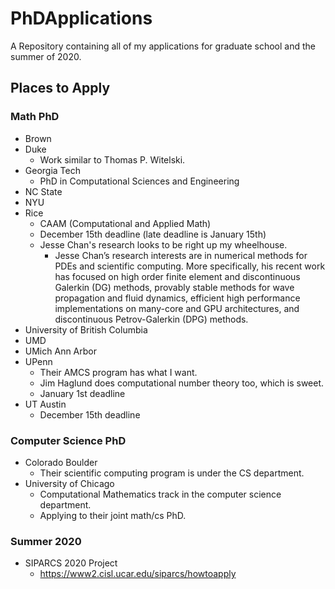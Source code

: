 # PhDApplications

A Repository containing all of my applications for graduate school and the
summer of 2020.

## Places to Apply

### Math PhD
- Brown
- Duke
    - Work similar to Thomas P. Witelski.
- Georgia Tech
    - PhD in Computational Sciences and Engineering
- NC State
- NYU
- Rice
    - CAAM (Computational and Applied Math)
    - December 15th deadline (late deadline is January 15th)
    - Jesse Chan's research looks to be right up my wheelhouse.
        - Jesse Chan’s research interests are in numerical methods for PDEs and
          scientific computing. More specifically, his recent work has focused
          on high order finite element and discontinuous Galerkin (DG) methods,
          provably stable methods for wave propagation and fluid dynamics,
          efficient high performance implementations on many-core and GPU
          architectures, and discontinuous Petrov-Galerkin (DPG) methods.
- University of British Columbia
- UMD
- UMich Ann Arbor
- UPenn
    - Their AMCS program has what I want.
    - Jim Haglund does computational number theory too, which is sweet.
    - January 1st deadline
- UT Austin
    - December 15th deadline

### Computer Science PhD
- Colorado Boulder
    - Their scientific computing program is under the CS department.
- University of Chicago
    - Computational Mathematics track in the computer science department.
    - Applying to their joint math/cs PhD.

### Summer 2020

- SIPARCS 2020 Project
  - https://www2.cisl.ucar.edu/siparcs/howtoapply
